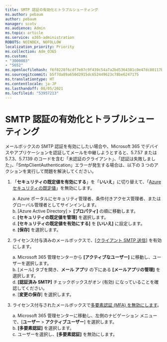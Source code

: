 ```yaml
---
title: SMTP 認証の有効化とトラブルシューティング
ms.author: pebaum
author: pebaum
manager: scotv
ms.audience: Admin
ms.topic: article
ms.service: o365-administration
ROBOTS: NOINDEX, NOFOLLOW
localization_priority: Priority
ms.collection: Adm_O365
ms.custom:
- "3000003"
- "5652"
ms.openlocfilehash: f6f0228f6cdf7e07c9f439c54a7a2bd5364381c0e47dc80117bd964c5eafea61
ms.sourcegitcommit: b5f7da89a650d2915dc652449623c78be6247175
ms.translationtype: HT
ms.contentlocale: ja-JP
ms.lasthandoff: 08/05/2021
ms.locfileid: "53957213"
---
```

# <a name="enable-smtp-authentication-and-troubleshooting"></a>SMTP 認証の有効化とトラブルシューティング

メールボックスの SMTP 認証を有効にしたい場合や、Microsoft 365 でデバイスやアプリケーションを認証してメールを中継しようとすると、5.7.57 または 5.7.3、5.7.139 のコードを含む「未認証のクライアント」、「認証は失敗しました」、「SmtpClientAuthentication」エラーが発生する場合は、以下の 3 つのアクションを実行して問題を解決してください。

1. 「**セキュリティの既定値を有効にする**」を「**いいえ**」に切り替えて、「[Azure セキュリティの既定値](/azure/active-directory/fundamentals/concept-fundamentals-security-defaults)」を無効にします。

    a. Azure ポータルにセキュリティ管理者、条件付きアクセス管理者、またはグローバル管理者としてサインインします。<BR/>
    b. [Azure Active Directory] >  **[プロパティ]** の順に移動します。<BR/>
    c. **[セキュリティの既定値を管理]** を選択します。<BR/>
    d. **[セキュリティの既定値を有効にする]** を **[いいえ]** に設定します。<BR/>
    e. **[保存]** を選択します。

2. ライセンス付与済みのメールボックスで、[[クライアント SMTP 送信]](/exchange/clients-and-mobile-in-exchange-online/authenticated-client-smtp-submission#enable-smtp-auth-for-specific-mailboxes) を有効にします。

    a. Microsoft 365 管理センターから **[アクティブなユーザー]** に移動し、ユーザーを選択します。<BR/>
    b. [メール] タブを開き、**メール アプリ** の下にある **[メールアプリの管理]** を選択します。<BR/>
    d. **[認証済み SMTP]** チェックボックスがオン (有効) になっていることを確認してください。<BR/>
    e. [**変更の保存**] を選択します。<BR/>

3. ライセンス付与されたメールボックスで[多要素認証 (MFA) を無効にします](/microsoft-365/admin/security-and-compliance/set-up-multi-factor-authentication#turn-off-legacy-per-user-mfa)。

    a. Microsoft 365 管理センターに移動し、左側のナビゲーション メニューで、[**ユーザー** > **アクティブユーザー**] を選択します。<BR/>
    b. **[多要素認証]** を選択します。<BR/>
    c. ユーザーを選択し、**[多要素認証]** を無効にします。<BR/>
